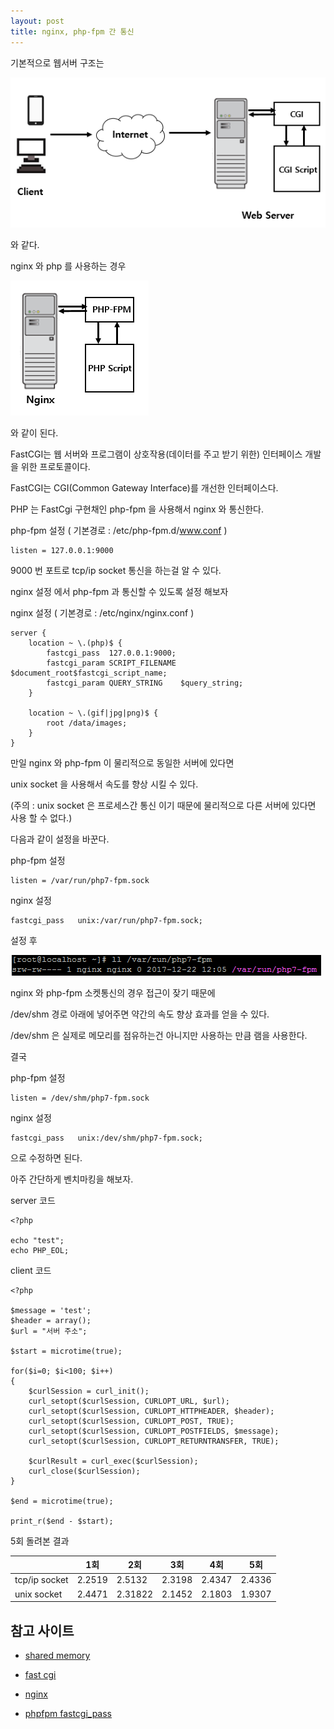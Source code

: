 ```yaml
---
layout: post
title: nginx, php-fpm 간 통신
---
```


기본적으로 웹서버 구조는

![webserver_cgi](..//assets/webserver_cgi.png)

와 같다.

nginx 와 php 를 사용하는 경우

![webserver_cgi](..//assets/nginx_php_fpm.png)

와 같이 된다.

FastCGI는 웹 서버와 프로그램이 상호작용(데이터를 주고 받기 위한) 인터페이스 개발을 위한 프로토콜이다.

FastCGI는 CGI(Common Gateway Interface)를 개선한 인터페이스다.

PHP 는 FastCgi 구현채인 php-fpm 을 사용해서 nginx 와 통신한다.

php-fpm 설정 ( 기본경로 : /etc/php-fpm.d/www.conf )

```
listen = 127.0.0.1:9000
```

9000 번 포트로 tcp/ip socket 통신을 하는걸 알 수 있다.


nginx 설정 에서 php-fpm 과 통신할 수 있도록 설정 해보자

nginx 설정 ( 기본경로 : /etc/nginx/nginx.conf )

```
server {
    location ~ \.(php)$ {
        fastcgi_pass  127.0.0.1:9000;
        fastcgi_param SCRIPT_FILENAME $document_root$fastcgi_script_name;
        fastcgi_param QUERY_STRING    $query_string;
    }

    location ~ \.(gif|jpg|png)$ {
        root /data/images;
    }
}
```

만일 nginx 와 php-fpm 이 물리적으로 동일한 서버에 있다면

unix socket 을 사용해서 속도를 향상 시킬 수 있다.

(주의 : unix socket 은 프로세스간 통신 이기 때문에 물리적으로 다른 서버에 있다면 사용 할 수 없다.)

다음과 같이 설정을 바꾼다.


php-fpm 설정

```
listen = /var/run/php7-fpm.sock
```

nginx 설정

```
fastcgi_pass   unix:/var/run/php7-fpm.sock;
```

설정 후

![unixsocket_path](..//assets/unixsocket_path.png)

nginx 와 php-fpm 소켓통신의 경우 접근이 잦기 때문에

/dev/shm 경로 아래에 넣어주면 약간의 속도 향상 효과를 얻을 수 있다.

/dev/shm 은 실제로 메모리를 점유하는건 아니지만 사용하는 만큼 램을 사용한다.

결국

php-fpm 설정

```
listen = /dev/shm/php7-fpm.sock
```

nginx 설정

```
fastcgi_pass   unix:/dev/shm/php7-fpm.sock;
```

으로 수정하면 된다.

아주 간단하게 벤치마킹을 해보자.

server 코드

```
<?php

echo "test";
echo PHP_EOL;
```

client 코드

```
<?php

$message = 'test';
$header = array();
$url = "서버 주소";

$start = microtime(true);

for($i=0; $i<100; $i++)
{
    $curlSession = curl_init();
    curl_setopt($curlSession, CURLOPT_URL, $url);
    curl_setopt($curlSession, CURLOPT_HTTPHEADER, $header);
    curl_setopt($curlSession, CURLOPT_POST, TRUE);
    curl_setopt($curlSession, CURLOPT_POSTFIELDS, $message);
    curl_setopt($curlSession, CURLOPT_RETURNTRANSFER, TRUE);

    $curlResult = curl_exec($curlSession);
    curl_close($curlSession);
}

$end = microtime(true);

print_r($end - $start);

```

5회 돌려본 결과

| | 1회 | 2회 | 3회 | 4회 | 5회 |
| --- | --- | --- | --- | --- | --- |
| tcp/ip socket |  2.2519| 2.5132|2.3198 |2.4347 | 2.4336 |
| unix socket | 2.4471 | 2.31822 | 2.1452 | 2.1803 | 1.9307 |





## 참고 사이트

- [shared memory](http://bahndal.egloos.com/465571)

- [fast cgi](https://www.joinc.co.kr/w/man/12/fastcgi)

- [nginx](http://nginx.org/en/docs/beginners_guide.html)

- [phpfpm fastcgi_pass](https://easyengine.io/tutorials/php/fpm-sysctl-tweaking/)